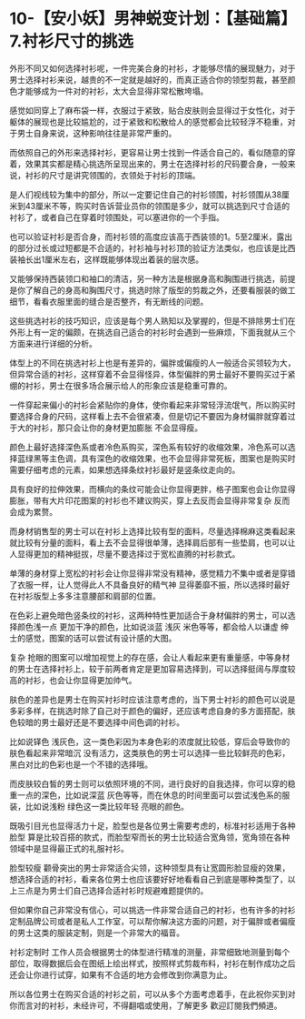 # 10-【安小妖】男神蜕变计划：【基础篇】7.衬衫尺寸的挑选

外形不同又如何选择衬衫呢，一件完美合身的衬衫，才能够尽情的展现魅力，对于男士选择衬衫来说，越贵的不一定就是越好的，而真正适合你的领型剪裁，甚至颜色才能够成为一件对的衬衫，太大会显得非常松散垮塌。

感觉如同穿上了麻布袋一样，衣服过于紧致，贴合皮肤则会显得过于女性化，对于躯体的展现也是比较尴尬的，过于紧致和松散给人的感觉都会比较轻浮不稳重，对于男士自身来说，这种影响往往是非常严重的。

而依照自己的外形来选择衬衫，更容易让男士找到一件适合自己的，看似随意的穿着，效果其实都是精心挑选所呈现出来的，男士在选择衬衫的尺码要合身，一般来说，衬衫的尺寸是讲究领围的，衣领处于衬衫的顶端。

是人们视线较为集中的部分，所以一定要记住自己的衬衫领围，衬衫领围从38厘米到43厘米不等，购买时告诉营业员你的领围是多少，就可以挑选到尺寸合适的衬衫了，或者自己在穿着时领围处，可以塞进你的一个手指。

也可以验证衬衫是否合身，而衬衫领的高度应该高于西装领的1。5至2厘米，露出的部分过长或过短都是不合适的，衬衫袖与衬衫顶的验证方法类似，也应该是比西装袖长出1厘米左右，这样既能够体现出着装的层次感。

又能够保持西装领口和袖口的清洁，另一种方法是根据身高和胸围进行挑选，前提是你了解自己的身高和胸围尺寸，挑选时除了版型的剪裁之外，还要看服装的做工细节，看看衣服里面的缝合是否整齐，有无断线的问题。

这些挑选衬衫的技巧知识，应该是每个男人熟知以及掌握的，但是不排除男士们在外形上有一定的偏颇，在挑选自己适合的衬衫时会遇到一些麻烦，下面我就从三个方面来进行详细的分析。

体型上的不同在挑选衬衫上也是有差异的，偏胖或偏瘦的人一般适合买领较为大，但异常合适的衬衫，这样穿着不会显得怪异，体型偏胖的男士最好不要购买过于紧绷的衬衫，男士在很多场合展示给人的形象应该是稳重可靠的。

一件穿起来偏小的衬衫会紧贴你的身体，使你看起来非常轻浮流氓气，所以购买时要选择合身的尺码，这样看上去不会很紧凑，但是切记不要因为身材偏胖就穿着过于大的衬衫，那只会让你的身材更加膨胀 不会显得瘦。

颜色上最好选择深色系或者冷色系购买，深色系有较好的收缩效果，冷色系可以选择蓝绿黑等主色调，具有深色的收缩效果，也不会显得非常死板，图案也是购买时需要仔细考虑的元素，如果想选择条纹衬衫最好是竖条纹走向的。

具有良好的拉伸效果，而横向的条纹可能会让你显得更胖，格子图案也会让你显得膨胀，带有大片印花图案的衬衫也不建议购买，穿上去反而会显得非常复杂 反而会成为累赘。

而身材销售型的男士可以在衬衫上选择比较有型的面料，尽量选择棉麻这类看起来就比较有分量的面料，看上去不会显得很单薄，选择肩后部有一些垫肩，也可以让人显得更加的精神挺拔，尽量不要选择过于宽松直腾的衬衫款式。

单薄的身材穿上宽松的衬衫会让你显得非常没有精神，感觉精力不集中或者是穿错了衣服一样，让人觉得此人不具备良好的精气神 显得萎靡不振，所以选择时最好在衬衫版型上多多注意腰部和肩部的位置。

在色彩上避免暗色竖条纹的衬衫，这两种特性更加适合于身材偏胖的男士，可以选择颜色浅一点 更加干净的颜色，比如说淡蓝 浅灰 米色等等，都会给人以谦虚 绅士的感觉，图案的话可以尝试有设计感的大图。

复杂 抢眼的图案可以增加视觉上的存在感，会让人看起来更有重量感，中等身材的男士在选择衬衫上，较于前两者肯定是更加容易选择到，可以选择挺阔与厚度较高的衬衫，也会让你显得更加帅气。

肤色的差异也是男士在购买衬衫时应该注意考虑的，当下男士衬衫的颜色可以说是多彩多样，在挑选时除了自己对于颜色的偏好，还应该考虑自身的多方面搭配，肤色较暗的男士最好还是不要选择中间色调的衬衫。

比如说铎色 浅灰色，这一类色彩因为本身色彩的浓度就比较低，穿后会导致你的肤色看起来非常暗沉 没有活力，这类肤色的男士可以选择一些比较鲜亮的色彩，黑白对比的色彩也是一个不错的选择哦。

而皮肤较白皙的男士则可以依照环境的不同，进行良好的自我选择，你可以穿的稳重一点的深色，比如说深蓝 灰色等等，而在休息的时间里面可以尝试浅色系的服装，比如说浅粉 绿色这一类比较年轻 亮眼的颜色。

既吸引目光也显得活力十足，脸型也是各位男士需要考虑的，标准衬衫适用于各种脸型 算是比较百搭的款式，而脸型窄而长的男士比较适合宽角领，宽角领在各种领域中是显得最正式的礼服衬衫。

脸型较瘦 颧骨突出的男士非常适合尖领，这种领型具有让宽圆形脸显瘦的效果，想选择合适的衬衫，看来各位男士也应该要好好地看看自己到底是哪种类型了，以上三点是为男士们自己选择合适衬衫时规避难题提供的。

但如果你自己非常没有信心，可以挑选一件非常合适自己的衬衫，也有许多的衬衫定制品牌公司或者是私人工作室，可以帮你解决这方面的问题，对于偏胖或者偏瘦的男士这类的服装定制，则是一个非常大的福音。

衬衫定制时 工作人员会根据男士的体型进行精准的测量，非常细致地测量到每个部位，取得数据后会在图纸上绘出样式，按照样式剪裁布料，衬衫在制作成功之后还会让你进行试穿，如果有不合适的地方会修改到你满意为止。

所以各位男士在购买合适的衬衫之前，可以从多个方面考虑着手，在此祝你买到对你而言对的衬衫，未经许可，不得翻唱或使用，了解更多 歡迎訂閱我們頻道。

